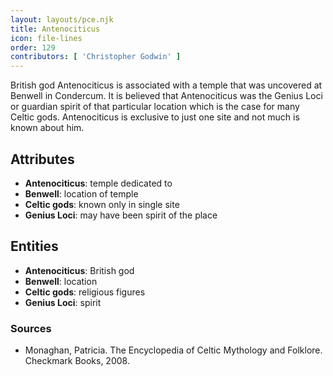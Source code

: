 ```yaml
---
layout: layouts/pce.njk
title: Antenociticus
icon: file-lines
order: 129
contributors: [ 'Christopher Godwin' ]
---
```

British god Antenociticus is associated with a temple that was uncovered at Benwell in Condercum. It is believed that Antenociticus was the Genius Loci or guardian spirit of that particular location which is the case for many Celtic gods. Antenociticus is exclusive to just one site and not much is known about him.

## Attributes

- **Antenociticus**: temple dedicated to
- **Benwell**: location of temple
- **Celtic gods**: known only in single site
- **Genius Loci**: may have been spirit of the place

## Entities

- **Antenociticus**: British god
- **Benwell**: location
- **Celtic gods**: religious figures
- **Genius Loci**: spirit

### Sources

- Monaghan, Patricia. The Encyclopedia of Celtic Mythology and Folklore. Checkmark Books, 2008.

